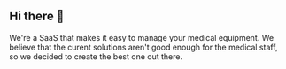 ## Hi there 👋


We're a SaaS that makes it easy to manage your medical equipment.
We believe that the curent solutions aren't good enough for the medical staff, so we decided to create the best one out there.

